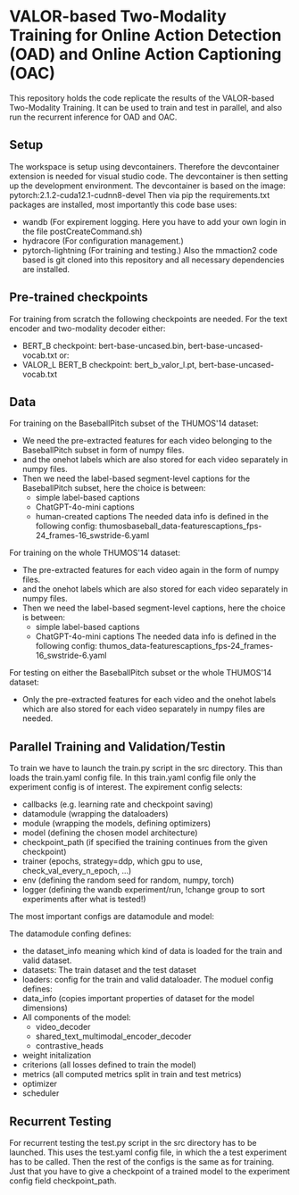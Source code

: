 # VALOR-based Two-Modality Training for Online Action Detection (OAD) and Online Action Captioning (OAC)

This repository holds the code replicate the results of the VALOR-based Two-Modality Training.
It can be used to train and test in parallel, and also run the recurrent inference for OAD and OAC.

## Setup

The workspace is setup using devcontainers. Therefore the devcontainer extension is needed for visual studio code.
The devcontainer is then setting up the development environment.
The devcontainer is based on the image: pytorch:2.1.2-cuda12.1-cudnn8-devel
Then via pip the requirements.txt packages are installed, most importantly this code base uses:
- wandb (For expirement logging. Here you have to add your own login in the file postCreateCommand.sh)
- hydracore (For configuration management.)
- pytorch-lightning (For training and testing.)
Also the mmaction2 code based is git cloned into this repository and all necessary dependencies are installed.

## Pre-trained checkpoints

For training from scratch the following checkpoints are needed.
For the text encoder and two-modality decoder either:
- BERT_B checkpoint: bert-base-uncased.bin, bert-base-uncased-vocab.txt
or:
- VALOR_L BERT_B checkpoint: bert_b_valor_l.pt, bert-base-uncased-vocab.txt

## Data

For training on the BaseballPitch subset of the THUMOS'14 dataset:
- We need the pre-extracted features for each video belonging to the BaseballPitch subset in form of numpy files.
- and the onehot labels which are also stored for each video separately in numpy files.
- Then we need the label-based segment-level captions for the BaseballPitch subset, here the choice is between:
    - simple label-based captions
    - ChatGPT-4o-mini captions
    - human-created captions
The needed data info is defined in the following config: thumosbaseball_data-featurescaptions_fps-24_frames-16_swstride-6.yaml

For training on the whole THUMOS'14 dataset:
- The pre-extracted features for each video again in the form of numpy files.
- and the onehot labels which are also stored for each video separately in numpy files.
- Then we need the label-based segment-level captions, here the choice is between:
    - simple label-based captions
    - ChatGPT-4o-mini captions
The needed data info is defined in the following config: thumos_data-featurescaptions_fps-24_frames-16_swstride-6.yaml

For testing on either the BaseballPitch subset or the whole THUMOS'14 dataset:
- Only the pre-extracted features for each video and the onehot labels which are also stored for each video separately in numpy files are needed.

## Parallel Training and Validation/Testin

To train we have to launch the train.py script in the src directory.
This than loads the train.yaml config file.
In this train.yaml config file only the experiment config is of interest.
The expirement config selects:
- callbacks (e.g. learning rate and checkpoint saving) 
- datamodule (wrapping the dataloaders)
- module (wrapping the models, defining optimizers)
- model (defining the chosen model architecture)
- checkpoint_path (if specified the training continues from the given checkpoint)
- trainer (epochs, strategy=ddp, which gpu to use, check_val_every_n_epoch, ...)
- env (defining the random seed for random, numpy, torch)
- logger (defining the wandb experiment/run, !change group to sort experiments after what is tested!)

The most important configs are datamodule and model:

The datamodule confing defines:
- the dataset_info meaning which kind of data is loaded for the train and valid dataset.
- datasets: The train dataset and the test dataset
- loaders: config for the train and valid dataloader.
The moduel config defines:
- data_info (copies important properties of dataset for the model dimensions)
- All components of the model:
    - video_decoder
    - shared_text_multimodal_encoder_decoder
    - contrastive_heads
- weight initalization 
- criterions (all losses defined to train the model)
- metrics (all computed metrics split in train and test metrics)
- optimizer
- scheduler


## Recurrent Testing

For recurrent testing the test.py script in the src directory has to be launched.
This uses the test.yaml config file, in which the a test experiment has to be called.
Then the rest of the configs is the same as for training. Just that you have to give a checkpoint of a trained model to the experiment config field checkpoint_path.